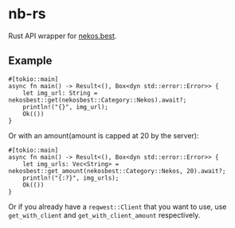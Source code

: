 # nb-rs

Rust API wrapper for [nekos.best](https://nekos.best/).


## Example
```rust,no_run
#[tokio::main]
async fn main() -> Result<(), Box<dyn std::error::Error>> {
    let img_url: String = nekosbest::get(nekosbest::Category::Nekos).await?;
    println!("{}", img_url);
    Ok(())
}
```

Or with an amount(amount is capped at 20 by the server):

```rust,no_run
#[tokio::main]
async fn main() -> Result<(), Box<dyn std::error::Error>> {
    let img_urls: Vec<String> = nekosbest::get_amount(nekosbest::Category::Nekos, 20).await?;
    println!("{:?}", img_urls);
    Ok(())
}
```

Or if you already have a `reqwest::Client` that you want to use, use `get_with_client` and `get_with_client_amount` respectively.
